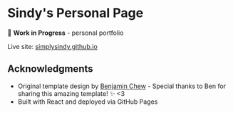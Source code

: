 # Sindy's Personal Page

🚧 **Work in Progress** - personal portfolio

Live site: [simplysindy.github.io](https://simplysindy.github.io)

## Acknowledgments

- Original template design by [Benjamin Chew](https://github.com/benjaminchew/benjaminchew.github.io) - Special thanks to Ben for sharing this amazing template! ✨ <3
- Built with React and deployed via GitHub Pages
